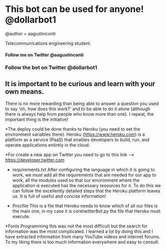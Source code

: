 # This bot can be used for anyone! @dollarbot1

@author = aagustinconti

Telecommunications engineering student.

#### Follow me on Twitter @aagustinconti ###
### Follow the bot on Twitter @dollarbot1 ###
## It is important to be curious and learn with your own means.
There is no more rewarding than being able to answer a question you used to say 'oh, how does this work?'
and to be able to do it alone (although there is always help from people who know more than one).
I repeat, the important thing is the initiative!


*The deploy could be done thanks to Heroku (you need to set the environment variables there). Heroku (https://www.heroku.com) is a platform as a service (PaaS) that enables developers to build, run, and operate applications entirely in the cloud.

*For create a new app on Twitter you need to go to this link --> https://developer.twitter.com

* requirements.txt
After configuring the language in which it is going to work, we must add all the requirements that are needed for our app to work, all the modules used so that our environment where the application is executed has the necessary resources for it. To do this we can follow the excellently detailed steps that the Heroku platform leaves us. It is full of useful and concise information!

* Procfile
This is a file that Heroku needs to know which of all our files is the main one, in my case it is coretwitterBot.py
the file that Heroku must execute.


*Fonts
Programming this was not the most difficult but the search for information was the most complicated. I learned a lot by doing this and I have extracted information from many YouTube videos and internet forums. To my liking there is too much information everywhere and easy to consult.
